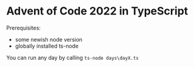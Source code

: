 ﻿# Advent of Code 2022 in TypeScript

Prerequisites:
- some newish node version
- globally installed ts-node

You can run any day by calling `ts-node days\dayX.ts`
